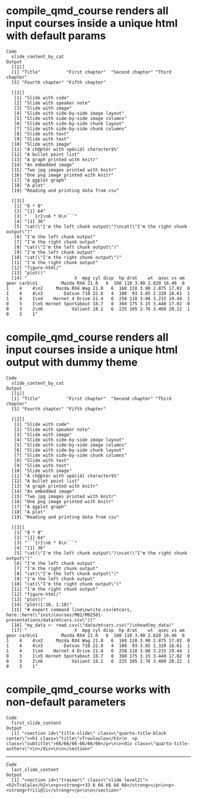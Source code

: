 # compile_qmd_course renders all input courses inside a unique html with default params

    Code
      slide_content_by_cat
    Output
      [[1]]
      [1] "Title"          "First chapter"  "Second chapter" "Third chapter" 
      [5] "Fourth chapter" "Fifth chapter" 
      
      [[2]]
       [1] "Slide with code"                      
       [2] "Slide with speaker note"              
       [3] "Slide with image"                     
       [4] "Slide with side-by-side image layout" 
       [5] "Slide with side-by-side image columns"
       [6] "Slide with side-by-side chunk layout" 
       [7] "Slide with side-by-side chunk columns"
       [8] "Slide with text"                      
       [9] "Slide with text"                      
      [10] "Slide with image"                     
      [11] "A ch@ptér wïth spéciàl character$%"   
      [12] "A bullet point list"                  
      [13] "A graph printed with knitr"           
      [14] "An embedded image"                    
      [15] "Two jpg images printed with knitr"    
      [16] "One png image printed with knitr"     
      [17] "A ggplot graph"                       
      [18] "A plot"                               
      [19] "Reading and printing data from csv"   
      
      [[3]]
       [1] "8 * 8"                                                                                                                                                                                                                                                                                                                                                                                                                                                                                                                 
       [2] "[1] 64"                                                                                                                                                                                                                                                                                                                                                                                                                                                                                                                
       [3] "```{r}\n6 * 6\n```"                                                                                                                                                                                                                                                                                                                                                                                                                                                                                                    
       [4] "[1] 36"                                                                                                                                                                                                                                                                                                                                                                                                                                                                                                                
       [5] "cat(\"I'm the left chunk output\")\ncat(\"I'm the right chunk output\")"                                                                                                                                                                                                                                                                                                                                                                                                                                               
       [6] "I'm the left chunk output"                                                                                                                                                                                                                                                                                                                                                                                                                                                                                             
       [7] "I'm the right chunk output"                                                                                                                                                                                                                                                                                                                                                                                                                                                                                            
       [8] "cat(\"I'm the left chunk output\")"                                                                                                                                                                                                                                                                                                                                                                                                                                                                                    
       [9] "I'm the left chunk output"                                                                                                                                                                                                                                                                                                                                                                                                                                                                                             
      [10] "cat(\"I'm the right chunk output\")"                                                                                                                                                                                                                                                                                                                                                                                                                                                                                   
      [11] "I'm the right chunk output"                                                                                                                                                                                                                                                                                                                                                                                                                                                                                            
      [12] "figure-html/"                                                                                                                                                                                                                                                                                                                                                                                                                                                                                                          
      [13] "plot()"                                                                                                                                                                                                                                                                                                                                                                                                                                                                                                                
      [14] "                  X  mpg cyl disp  hp drat    wt  qsec vs am gear carb\n1         Mazda RX4 21.0   6  160 110 3.90 2.620 16.46  0  1    4    4\n2     Mazda RX4 Wag 21.0   6  160 110 3.90 2.875 17.02  0  1    4    4\n3        Datsun 710 22.8   4  108  93 3.85 2.320 18.61  1  1    4    1\n4    Hornet 4 Drive 21.4   6  258 110 3.08 3.215 19.44  1  0    3    1\n5 Hornet Sportabout 18.7   8  360 175 3.15 3.440 17.02  0  0    3    2\n6           Valiant 18.1   6  225 105 2.76 3.460 20.22  1  0    3    1"
      

# compile_qmd_course renders all input courses inside a unique html output with dummy theme

    Code
      slide_content_by_cat
    Output
      [[1]]
      [1] "Title"          "First chapter"  "Second chapter" "Third chapter" 
      [5] "Fourth chapter" "Fifth chapter" 
      
      [[2]]
       [1] "Slide with code"                      
       [2] "Slide with speaker note"              
       [3] "Slide with image"                     
       [4] "Slide with side-by-side image layout" 
       [5] "Slide with side-by-side image columns"
       [6] "Slide with side-by-side chunk layout" 
       [7] "Slide with side-by-side chunk columns"
       [8] "Slide with text"                      
       [9] "Slide with text"                      
      [10] "Slide with image"                     
      [11] "A ch@ptér wïth spéciàl character$%"   
      [12] "A bullet point list"                  
      [13] "A graph printed with knitr"           
      [14] "An embedded image"                    
      [15] "Two jpg images printed with knitr"    
      [16] "One png image printed with knitr"     
      [17] "A ggplot graph"                       
      [18] "A plot"                               
      [19] "Reading and printing data from csv"   
      
      [[3]]
       [1] "8 * 8"                                                                                                                                                                                                                                                                                                                                                                                                                                                                                                                 
       [2] "[1] 64"                                                                                                                                                                                                                                                                                                                                                                                                                                                                                                                
       [3] "```{r}\n6 * 6\n```"                                                                                                                                                                                                                                                                                                                                                                                                                                                                                                    
       [4] "[1] 36"                                                                                                                                                                                                                                                                                                                                                                                                                                                                                                                
       [5] "cat(\"I'm the left chunk output\")\ncat(\"I'm the right chunk output\")"                                                                                                                                                                                                                                                                                                                                                                                                                                               
       [6] "I'm the left chunk output"                                                                                                                                                                                                                                                                                                                                                                                                                                                                                             
       [7] "I'm the right chunk output"                                                                                                                                                                                                                                                                                                                                                                                                                                                                                            
       [8] "cat(\"I'm the left chunk output\")"                                                                                                                                                                                                                                                                                                                                                                                                                                                                                    
       [9] "I'm the left chunk output"                                                                                                                                                                                                                                                                                                                                                                                                                                                                                             
      [10] "cat(\"I'm the right chunk output\")"                                                                                                                                                                                                                                                                                                                                                                                                                                                                                   
      [11] "I'm the right chunk output"                                                                                                                                                                                                                                                                                                                                                                                                                                                                                            
      [12] "figure-html/"                                                                                                                                                                                                                                                                                                                                                                                                                                                                                                          
      [13] "plot()"                                                                                                                                                                                                                                                                                                                                                                                                                                                                                                                
      [14] "plot(1:10, 1:10)"                                                                                                                                                                                                                                                                                                                                                                                                                                                                                                      
      [15] "# export command line\nwrite.csv(mtcars, here::here(\"inst/courses/M02/M02S01-presentations/data/mtcars.csv\"))"                                                                                                                                                                                                                                                                                                                                                                                                       
      [16] "my_data <- read.csv(\"data/mtcars.csv\")\nhead(my_data)"                                                                                                                                                                                                                                                                                                                                                                                                                                                               
      [17] "                  X  mpg cyl disp  hp drat    wt  qsec vs am gear carb\n1         Mazda RX4 21.0   6  160 110 3.90 2.620 16.46  0  1    4    4\n2     Mazda RX4 Wag 21.0   6  160 110 3.90 2.875 17.02  0  1    4    4\n3        Datsun 710 22.8   4  108  93 3.85 2.320 18.61  1  1    4    1\n4    Hornet 4 Drive 21.4   6  258 110 3.08 3.215 19.44  1  0    3    1\n5 Hornet Sportabout 18.7   8  360 175 3.15 3.440 17.02  0  0    3    2\n6           Valiant 18.1   6  225 105 2.76 3.460 20.22  1  0    3    1"
      

# compile_qmd_course works with non-default parameters

    Code
      first_slide_content
    Output
      [1] "<section id=\"title-slide\" class=\"quarto-title-block center\"><h1 class=\"title\">Trouloulou</h1>\n  <p class=\"subtitle\">66/66/66-66/66/66</p>\n\n<div class=\"quarto-title-authors\">\n</div>\n\n</section>"

---

    Code
      last_slide_content
    Output
      [1] "<section id=\"trainer\" class=\"slide level2\"><h2>Tralala</h2>\n<p><strong>+33 6 66 66 66 66</strong></p>\n<p><strong>Trili@li</strong></p>\n\n</section>"

